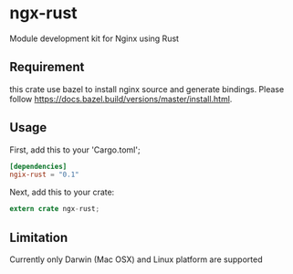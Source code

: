 # ngx-rust

Module development kit for Nginx using Rust

## Requirement

this crate use bazel to install nginx source and generate bindings.  Please follow https://docs.bazel.build/versions/master/install.html.

## Usage

First, add this to your 'Cargo.toml';

```toml
[dependencies]
ngix-rust = "0.1"
```

Next, add this to your crate:

```rust
extern crate ngx-rust;
```

## Limitation

Currently only Darwin (Mac OSX) and Linux platform are supported




